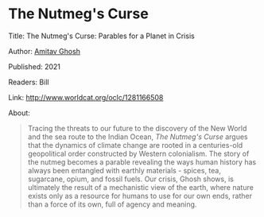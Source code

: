 # The Nutmeg's Curse

Title: The Nutmeg's Curse: Parables for a Planet in Crisis

Author: [Amitav Ghosh](https://www.amazon.com/Amitav-Ghosh/e/B00MI3ASCC/ref=dp_byline_cont_ebooks_1)

Published: 2021

Readers: Bill

Link: <http://www.worldcat.org/oclc/1281166508>

About:

> Tracing the threats to our future to the discovery of the New World and the sea route to the Indian Ocean, _The Nutmeg's Curse_ argues that the dynamics of climate change are rooted in a centuries-old geopolitical order constructed by Western colonialism. The story of the nutmeg becomes a parable revealing the ways human history has always been entangled with earthly materials - spices, tea, sugarcane, opium, and fossil fuels. Our crisis, Ghosh shows, is ultimately the result of a mechanistic view of the earth, where nature exists only as a resource for humans to use for our own ends, rather than a force of its own, full of agency and meaning.
